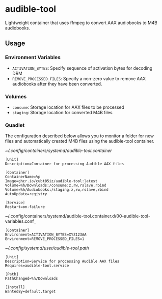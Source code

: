 # audible-tool

Lightweight container that uses ffmpeg to convert AAX audiobooks to M4B audiobooks.

## Usage

### Environment Variables

- `ACTIVATION_BYTES`: Specify sequence of activation bytes for decoding DRM
- `REMOVE_PROCESSED_FILES`: Specify a non-zero value to remove AAX audiobooks after they have been converted.

### Volumes

- `consume`: Storage location for AAX files to be processed
- `staging`: Storage location for converted M4B files

### Quadlet

The configuration described below allows you to monitor a folder for new files and automatically created M4B files using the audible-tool container.

_~/.config/containers/systemd/audible-tool.container_

```
[Unit]
Description=Container for processing Audible AAX files

[Container]
ContainerName=%p
Image=ghcr.io/cubt85iz/audible-tool:latest
Volume=%h/Downloads:/consume:z,rw,rslave,rbind
Volume=%h/Audiobooks:/staging:z,rw,rslave,rbind
AutoUpdate=registry

[Service]
Restart=on-failure
```

~/.config/containers/systemd/audible-tool.container.d/00-audible-tool-variables.conf_

```
[Container]
Environment=ACTIVATION_BYTES=XYZ123AA
Environment=REMOVE_PROCESSED_FILES=1
```

_~/.config/systemd/user/audible-tool.path_

```
[Unit]
Description=Service for processing Audible AAX files
Requires=audible-tool.service

[Path]
PathChanged=%h/Downloads

[Install]
WantedBy=default.target
```
